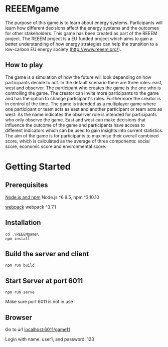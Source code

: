 # REEEMgame
The purpose of this game is to learn about energy systems. Participants will learn how different decisions affect the energy systems and the outcomes for other stakeholders.
This game has been created as part of the REEEM project. The REEEM project is a EU funded project which aims to gain a better understanding of how energy strategies can help the transition to a low-carbon EU energy society (http://www.reeem.org/).
## How to play
The game is a simulation of how the future will look depending on how participants decide to act. In the default scenario there are three roles: east, west and observer. The participant who creates the game is the one who is controlling the game. The creator can invite more participants to the game and has the option to change participant's roles. Furthermore the creator is in control of the time. The game is intended as a multiplayer game where one participant or team acts as east and another participant or team acts as west. As the name indicates the observer role is intended for participants who only observe the game. East and west can make decisions that influence the outcome of the game and participants have access to different indicators which can be used to gain insights into current statistics. The aim of the game is for participants to maximise their overall combined score, which is calculated as the average of three components: social score, economic score and environmental score.
# Getting Started
## Prerequisites
[Node.js and npm](https://nodejs.org/en/download/)  Node.js ^6.9.5, npm ^3.10.10

[webpack](https://github.com/webpack/webpack)  webpack ^3.7.1
## Installation
	cd .\REEEMgame\
	npm install 
## Build the server and client 
 	npm run build
## Start Server at port 6011
	npm run serve
Make sure port 6011 is not in use

## Browser
Go to url [localhost:6011/game11](http://localhost:6011/game11/)

Login with name: user1, and password: 123
	
